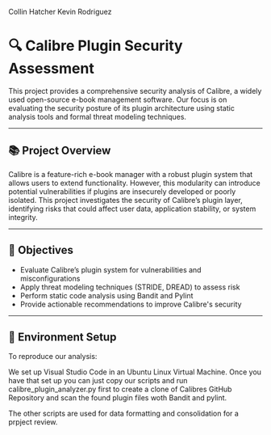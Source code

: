 Collin Hatcher
Kevin Rodriguez

# 🔍 Calibre Plugin Security Assessment

This project provides a comprehensive security analysis of Calibre, a widely used open-source e-book management software. Our focus is on evaluating the security posture of its plugin architecture using static analysis tools and formal threat modeling techniques.

---

## 📚 Project Overview

Calibre is a feature-rich e-book manager with a robust plugin system that allows users to extend functionality. However, this modularity can introduce potential vulnerabilities if plugins are insecurely developed or poorly isolated. This project investigates the security of Calibre’s plugin layer, identifying risks that could affect user data, application stability, or system integrity.

---

## 🎯 Objectives

- Evaluate Calibre’s plugin system for vulnerabilities and misconfigurations
- Apply threat modeling techniques (STRIDE, DREAD) to assess risk
- Perform static code analysis using Bandit and Pylint
- Provide actionable recommendations to improve Calibre's security

---

## 🧪 Environment Setup

To reproduce our analysis:

We set up Visual Studio Code in an Ubuntu Linux Virtual Machine. Once you have that set up you can just copy our scripts and run calibre_plugin_analyzer.py first to create a clone of Calibres GitHub Repository and scan the found plugin files woth Bandit and pylint.

The other scripts are used for data formatting and consolidation for a prpject review.
